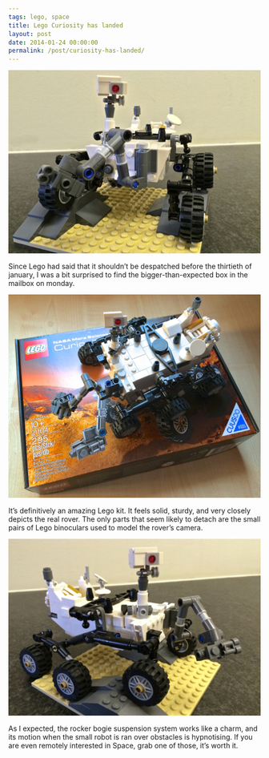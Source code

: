 ```yaml
---
tags: lego, space
title: Lego Curiosity has landed
layout: post
date: 2014-01-24 00:00:00
permalink: /post/curiosity-has-landed/
---
```


![lego_curiosity_3.jpg][1]

Since Lego had said that it shouldn’t be despatched before the thirtieth of january, I was a bit surprised to find the bigger-than-expected box in the mailbox on monday.

<!--more-->

![lego_curiosity_2.jpg][2]

It’s definitively an amazing Lego kit. It feels solid, sturdy, and very closely depicts the real rover. The only parts that seem likely to detach are the small pairs of Lego binoculars used to model the rover’s camera.

![lego_curiosity_1.jpg][3]

As I expected, the rocker bogie suspension system works like a charm, and its motion when the small robot is ran over obstacles is hypnotising. If you are even remotely interested in Space, grab one of those, it’s worth it.


[1]: /static/media/2014/01/img-1390575538478-raw.jpg
[2]: /static/media/2014/01/img-1390575326659-raw.jpg
[3]: /static/media/2014/01/img-1390575651639-raw.jpg